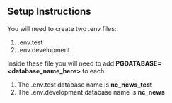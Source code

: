 ## Setup Instructions

You will need to create two .env files:

1. .env.test
2. .env.development

Inside these file you will need to add **PGDATABASE=<database_name_here>** to each.

1. The .env.test database name is **nc_news_test**
2. The .env.development database name is **nc_news**
